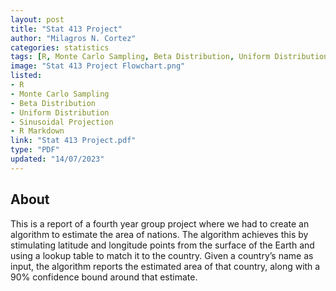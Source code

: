 ```yaml
---
layout: post
title: "Stat 413 Project"
author: "Milagros N. Cortez"
categories: statistics
tags: [R, Monte Carlo Sampling, Beta Distribution, Uniform Distribution, Sinusoidal Projection, R Markdown]
image: "Stat 413 Project Flowchart.png"
listed:
- R
- Monte Carlo Sampling
- Beta Distribution
- Uniform Distribution
- Sinusoidal Projection
- R Markdown
link: "Stat 413 Project.pdf"
type: "PDF"
updated: "14/07/2023"
---
```


## About

This is a report of a fourth year group project where we had to create an algorithm to estimate the area of nations. The algorithm achieves this by stimulating latitude and longitude points from the surface of the Earth
and using a lookup table to match it to the country. Given a country’s name as input, the algorithm reports the estimated area of that country, along with a 90% confidence bound around that estimate.

